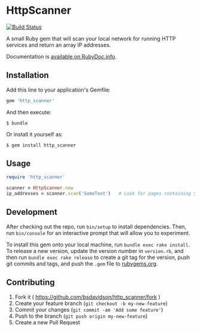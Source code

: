 # HttpScanner

[![Build Status](https://travis-ci.org/bsdavidson/http_scanner.svg?branch=master)](https://travis-ci.org/bsdavidson/http_scanner)

A small Ruby gem that will scan your local network for running HTTP services and return an array IP addresses.

Documentation is [available on RubyDoc.info](http://www.rubydoc.info/github/bsdavidson/http_scanner/).

## Installation

Add this line to your application's Gemfile:

```ruby
gem 'http_scanner'
```

And then execute:

    $ bundle

Or install it yourself as:

    $ gem install http_scanner

## Usage

```ruby
require 'http_scanner'

scanner = HttpScanner.new
ip_addresses = scanner.scan('SomeText')   # Look for pages containing SomeText
```

## Development

After checking out the repo, run `bin/setup` to install dependencies. Then, run `bin/console` for an interactive prompt that will allow you to experiment.

To install this gem onto your local machine, run `bundle exec rake install`. To release a new version, update the version number in `version.rb`, and then run `bundle exec rake release` to create a git tag for the version, push git commits and tags, and push the `.gem` file to [rubygems.org](https://rubygems.org).

## Contributing

1. Fork it ( https://github.com/bsdavidson/http_scanner/fork )
2. Create your feature branch (`git checkout -b my-new-feature`)
3. Commit your changes (`git commit -am 'Add some feature'`)
4. Push to the branch (`git push origin my-new-feature`)
5. Create a new Pull Request
